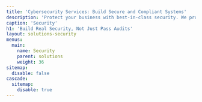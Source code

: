 ```yaml
---
title: 'Cybersecurity Services: Build Secure and Compliant Systems'
description: 'Protect your business with best-in-class security. We provide secure architecture, compliance expertise, and balanced security without slowing teams.'
caption: 'Security'
h1: 'Build Real Security, Not Just Pass Audits'
layout: solutions-security
menus:
  main:
    name: Security
    parent: solutions
    weight: 36
sitemap:
  disable: false
cascade:
  sitemap:
    disable: true
---
```

